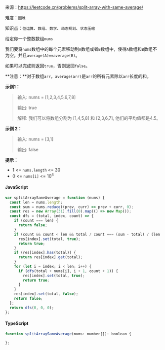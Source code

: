 来源：<https://leetcode.cn/problems/split-array-with-same-average/>

难度：`困难`

知识点：`位运算`、`数组`、`数学`、`动态规划`、`状态压缩`

给定你一个整数数组`nums`

我们要将`nums`数组中的每个元素移动到`A`数组或者`B`数组中，使得`A`数组和`B`数组不为空，并且`average(A)==average(B)`。

如果可以完成则返回`true`，否则返回`false`。

**注意：**对于数组`arr`，`average(arr)`是`arr`的所有元素除以`arr`长度的和。

**示例1：**

> 输入: nums = [1,2,3,4,5,6,7,8]
>
> 输出: true
>
> 解释: 我们可以将数组分割为 [1,4,5,8] 和 [2,3,6,7], 他们的平均值都是4.5。

**示例 2：**

> 输入: nums = [3,1]
>
> 输出: false

**提示：**

- 1 <= `nums.length` <= 30
- 0 <= `nums[i]` <= 10<sup>4</sup>

<!-- tabs:start -->

#### **JavaScript**

```javascript
var splitArraySameAverage = function (nums) {
  const len = nums.length;
  const sum = nums.reduce((prev, curr) => prev + curr, 0);
  const res = new Array(31).fill(0).map(() => new Map());
  const dfs = (total, index, count) => {
    if (count === len) {
      return false;
    }
    if (count && count < len && total / count === (sum - total) / (len - count)) {
      res[index].set(total, true);
      return true;
    }
    if (res[index].has(total)) {
      return res[index].get(total);
    }
    for (let i = index; i < len; i++) {
      if (dfs(total + nums[i], i + 1, count + 1)) {
        res[index].set(total, true);
        return true;
      }
    }
    res[index].set(total, false);
    return false;
  };
  return dfs(0, 0, 0);
};
```

#### **TypeScript**

```javascript
function splitArraySameAverage(nums: number[]): boolean {

};
```

<!-- tabs:end -->
